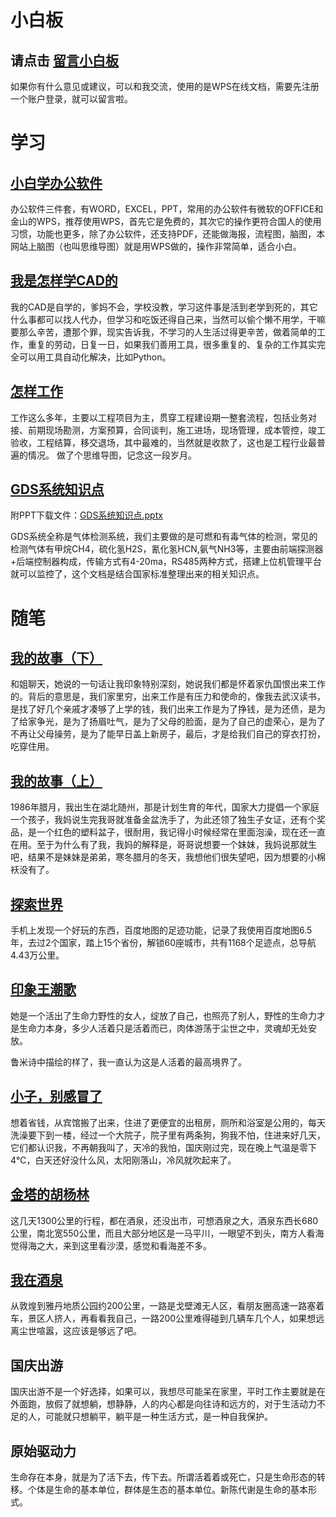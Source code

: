 # 小白板
## 请点击 [留言小白板](https://www.kdocs.cn/p/136697948773?pcEnter=joinregular)

如果你有什么意见或建议，可以和我交流，使用的是WPS在线文档，需要先注册一个账户登录，就可以留言啦。

# 学习

## [小白学办公软件](/学习/小白学办公软件.md)
办公软件三件套，有WORD，EXCEL，PPT，常用的办公软件有微软的OFFICE和金山的WPS，推荐使用WPS，首先它是免费的，其次它的操作更符合国人的使用习惯，功能也更多，除了办公软件，还支持PDF，还能做海报，流程图，脑图，本网站上脑图（也叫思维导图）就是用WPS做的，操作非常简单，适合小白。

## [我是怎样学CAD的](/学习/我怎样学CAD的.md)
我的CAD是自学的，爹妈不会，学校没教，学习这件事是活到老学到死的，其它什么事都可以找人代办，但学习和吃饭还得自己来，当然可以偷个懒不用学，干嘛要那么辛苦，遭那个罪，现实告诉我，不学习的人生活过得更辛苦，做着简单的工作，重复的劳动，日复一日，如果我们善用工具，很多重复的、复杂的工作其实完全可以用工具自动化解决，比如Python。

## [怎样工作](/学习/怎样工作.md)
工作这么多年，主要以工程项目为主，贯穿工程建设期一整套流程，包括业务对接、前期现场勘测，方案预算，合同谈判，施工进场，现场管理，成本管控，竣工验收，工程结算，移交退场，其中最难的，当然就是收款了，这也是工程行业最普遍的情况。 做了个思维导图，记念这一段岁月。

## [GDS系统知识点](/学习/GDS系统知识点.md)
附PPT下载文件：[GDS系统知识点.pptx](https://www.kdocs.cn/l/cu55kei4hqxp)

GDS系统全称是气体检测系统，我们主要做的是可燃和有毒气体的检测，常见的检测气体有甲烷CH4，硫化氢H2S，氰化氢HCN,氨气NH3等，主要由前端探测器+后端控制器构成，传输方式有4-20ma，RS485两种方式，搭建上位机管理平台就可以监控了，这个文档是结合国家标准整理出来的相关知识点。

# 随笔

## [我的故事（下）](/note/我的故事（下）.md)
和姐聊天，她说的一句话让我印象特别深刻，她说我们都是怀着家仇国恨出来工作的。背后的意思是，我们家里穷，出来工作是有压力和使命的，像我去武汉读书，是找了好几个亲戚才凑够了上学的钱，我们出来工作是为了挣钱，是为还债，是为了给家争光，是为了扬眉吐气，是为了父母的脸面，是为了自己的虚荣心，是为了不再让父母操劳，是为了能早日盖上新房子，最后，才是给我们自己的穿衣打扮，吃穿住用。

## [我的故事（上）](/note/我的故事（上）.md)
1986年腊月，我出生在湖北随州，那是计划生育的年代，国家大力提倡一个家庭一个孩子，我妈说生完我哥就准备金盆洗手了，为此还领了独生子女证，还有个奖品，是一个红色的塑料盆子，很耐用，我记得小时候经常在里面泡澡，现在还一直在用。至于为什么有了我，我妈的解释是，哥哥说想要一个妹妹，我妈说那就生吧，结果不是妹妹是弟弟，寒冬腊月的冬天，我想他们很失望吧，因为想要的小棉袄没有了。

## [探索世界](/note/探索世界.md)
手机上发现一个好玩的东西，百度地图的足迹功能，记录了我使用百度地图6.5年，去过2个国家，踏上15个省份，解锁60座城市，共有1168个足迹点，总导航4.43万公里。

## [印象王潮歌](/note/印象王潮歌.md)
她是一个活出了生命力野性的女人，绽放了自己，也照亮了别人，野性的生命力才是生命力本身，多少人活着只是活着而已，肉体游荡于尘世之中，灵魂却无处安放。

鲁米诗中描绘的样了，我一直认为这是人活着的最高境界了。

## [小子，别感冒了](/note/小子，别感冒了.md)
想着省钱，从宾馆搬了出来，住进了更便宜的出租房，厕所和浴室是公用的，每天洗澡要下到一楼，经过一个大院子，院子里有两条狗，狗我不怕，住进来好几天，它们都认识我，不再朝我叫了，天冷的我怕，国庆刚过完，现在晚上气温是零下4℃，白天还好没什么风，太阳刚落山，冷风就吹起来了。

## [金塔的胡杨林](/note/金塔的胡杨林.md)
这几天1300公里的行程，都在酒泉，还没出市，可想酒泉之大，酒泉东西长680公里，南北宽550公里，而且大部分地区是一马平川，一眼望不到头，南方人看海觉得海之大，来到这里看沙漠，感觉和看海差不多。

## [我在酒泉](/note/我在酒泉.md)
从敦煌到雅丹地质公园约200公里，一路是戈壁滩无人区，看朋友圈高速一路塞着车，景区人挤人，再看看我自己，一路200公里难得碰到几辆车几个人，如果想远离尘世喧嚣，这应该是够远了吧。

## 国庆出游
国庆出游不是一个好选择，如果可以，我想尽可能呆在家里，平时工作主要就是在外面跑，放假了就想躺，想静静，人的内心都是向往诗和远方的，对于生活动力不足的人，可能就只想躺平，躺平是一种生活方式，是一种自我保护。

## 原始驱动力
生命存在本身，就是为了活下去，传下去。所谓活着着或死亡，只是生命形态的转移。个体是生命的基本单位，群体是生态的基本单位。新陈代谢是生命的基本形式。
